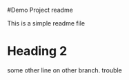 #Demo Project readme

This is a simple readme file

# Heading 2

some other line on other branch.
trouble